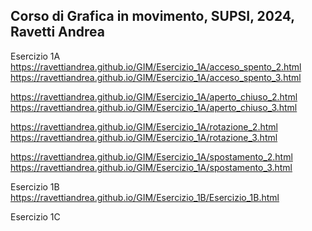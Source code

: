 ## Corso di Grafica in movimento, SUPSI, 2024, Ravetti Andrea

Esercizio 1A  
https://ravettiandrea.github.io/GIM/Esercizio_1A/acceso_spento_2.html
https://ravettiandrea.github.io/GIM/Esercizio_1A/acceso_spento_3.html

https://ravettiandrea.github.io/GIM/Esercizio_1A/aperto_chiuso_2.html
https://ravettiandrea.github.io/GIM/Esercizio_1A/aperto_chiuso_3.html

https://ravettiandrea.github.io/GIM/Esercizio_1A/rotazione_2.html
https://ravettiandrea.github.io/GIM/Esercizio_1A/rotazione_3.html

https://ravettiandrea.github.io/GIM/Esercizio_1A/spostamento_2.html
https://ravettiandrea.github.io/GIM/Esercizio_1A/spostamento_3.html

Esercizio 1B
https://ravettiandrea.github.io/GIM/Esercizio_1B/Esercizio_1B.html

Esercizio 1C
